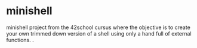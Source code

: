 # minishell
minishell project from the 42school cursus where the objective is to create your own trimmed down version of a shell using only a hand
full of external functions.
.

